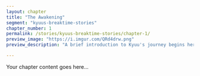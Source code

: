 ```yaml
---
layout: chapter
title: "The Awakening"
segment: "kyuus-breaktime-stories"
chapter_number: 1
permalink: /stories/kyuus-breaktime-stories/chapter-1/
preview_image: "https://i.imgur.com/QRd4drw.png"
preview_description: "A brief introduction to Kyuu's journey begins here."

---
```

Your chapter content goes here...

